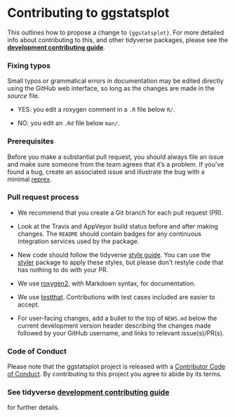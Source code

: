 # Contributing to ggstatsplot

This outlines how to propose a change to `{ggstatsplot}`. For more detailed info
about contributing to this, and other tidyverse packages, please see the
[**development contributing guide**](https://rstd.io/tidy-contrib).

### Fixing typos

Small typos or grammatical errors in documentation may be edited directly using
the GitHub web interface, so long as the changes are made in the _source_ file.

- YES: you edit a roxygen comment in a `.R` file below `R/`.

- NO: you edit an `.Rd` file below `man/`.

### Prerequisites

Before you make a substantial pull request, you should always file an issue and
make sure someone from the team agrees that it’s a problem. If you’ve found a
bug, create an associated issue and illustrate the bug with a minimal
[reprex](https://www.tidyverse.org/help/#reprex).

### Pull request process

- We recommend that you create a Git branch for each pull request (PR).

- Look at the Travis and AppVeyor build status before and after making changes.
  The `README` should contain badges for any continuous integration services
  used by the package.

- New code should follow the tidyverse [style
  guide](http://style.tidyverse.org). You can use the
  [styler](https://CRAN.R-project.org/package=styler) package to apply these
  styles, but please don't restyle code that has nothing to do with your PR.

- We use [roxygen2](https://cran.r-project.org/package=roxygen2), with Markdown
  syntax, for documentation.

- We use [testthat](https://cran.r-project.org/package=testthat). Contributions
  with test cases included are easier to accept.

- For user-facing changes, add a bullet to the top of `NEWS.md` below the
  current development version header describing the changes made followed by
  your GitHub username, and links to relevant issue(s)/PR(s).

### Code of Conduct

Please note that the ggstatsplot project is released with a [Contributor Code of
Conduct](CODE_OF_CONDUCT.md). By contributing to this project you agree to abide
by its terms.

### See tidyverse [development contributing guide](https://rstd.io/tidy-contrib)

for further details.
